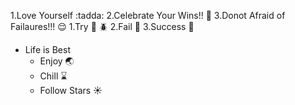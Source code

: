 1.Love Yourself :tadda:
2.Celebrate Your Wins!! :honeybee:
3.Donot Afraid of Failaures!!! :relieved:
  1.Try :ant: :beetle:
  2.Fail :horse:
  3.Success :rabbit:
* Life is Best
  * Enjoy :earth_asia:
  * Chill :hourglass:
  * Follow Stars :sunny:
